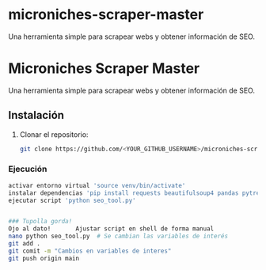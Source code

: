 # microniches-scraper-master
Una herramienta simple para scrapear webs y obtener información de SEO.

# Microniches Scraper Master

Una herramienta simple para scrapear webs y obtener información de SEO.

## Instalación

1. Clonar el repositorio:
   ```sh
   git clone https://github.com/<YOUR_GITHUB_USERNAME>/microniches-scraper-master.git

### Ejecución

   ```sh
   activar entorno virtual 'source venv/bin/activate'
   instalar dependencias 'pip install requests beautifulsoup4 pandas pytrends'
   ejecutar script 'python seo_tool.py'


### Tupolla gorda!
Ojo al dato!       Ajustar script en shell de forma manual
nano python seo_tool.py  # Se cambian las variables de interés
git add .
git comit -m "Cambios en variables de interes"
git push origin main







   

